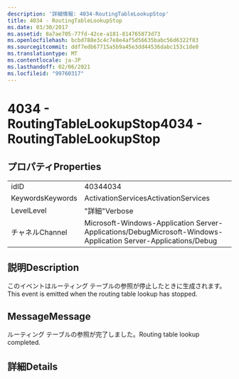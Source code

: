 ```yaml
---
description: '詳細情報: 4034-RoutingTableLookupStop'
title: 4034 - RoutingTableLookupStop
ms.date: 03/30/2017
ms.assetid: 8a7ae705-77fd-42ce-a181-814765873d73
ms.openlocfilehash: bcbd788e3c4c7e8e4af5d56635babc56d6322f83
ms.sourcegitcommit: ddf7edb67715a5b9a45e3dd44536dabc153c1de0
ms.translationtype: MT
ms.contentlocale: ja-JP
ms.lasthandoff: 02/06/2021
ms.locfileid: "99760317"
---
```

# <a name="4034---routingtablelookupstop"></a><span data-ttu-id="c5a70-103">4034 - RoutingTableLookupStop</span><span class="sxs-lookup"><span data-stu-id="c5a70-103">4034 - RoutingTableLookupStop</span></span>

## <a name="properties"></a><span data-ttu-id="c5a70-104">プロパティ</span><span class="sxs-lookup"><span data-stu-id="c5a70-104">Properties</span></span>  
  
|||  
|-|-|  
|<span data-ttu-id="c5a70-105">id</span><span class="sxs-lookup"><span data-stu-id="c5a70-105">ID</span></span>|<span data-ttu-id="c5a70-106">4034</span><span class="sxs-lookup"><span data-stu-id="c5a70-106">4034</span></span>|  
|<span data-ttu-id="c5a70-107">Keywords</span><span class="sxs-lookup"><span data-stu-id="c5a70-107">Keywords</span></span>|<span data-ttu-id="c5a70-108">ActivationServices</span><span class="sxs-lookup"><span data-stu-id="c5a70-108">ActivationServices</span></span>|  
|<span data-ttu-id="c5a70-109">Level</span><span class="sxs-lookup"><span data-stu-id="c5a70-109">Level</span></span>|<span data-ttu-id="c5a70-110">"詳細"</span><span class="sxs-lookup"><span data-stu-id="c5a70-110">Verbose</span></span>|  
|<span data-ttu-id="c5a70-111">チャネル</span><span class="sxs-lookup"><span data-stu-id="c5a70-111">Channel</span></span>|<span data-ttu-id="c5a70-112">Microsoft-Windows-Application Server-Applications/Debug</span><span class="sxs-lookup"><span data-stu-id="c5a70-112">Microsoft-Windows-Application Server-Applications/Debug</span></span>|  
  
## <a name="description"></a><span data-ttu-id="c5a70-113">説明</span><span class="sxs-lookup"><span data-stu-id="c5a70-113">Description</span></span>  

 <span data-ttu-id="c5a70-114">このイベントはルーティング テーブルの参照が停止したときに生成されます。</span><span class="sxs-lookup"><span data-stu-id="c5a70-114">This event is emitted when the routing table lookup has stopped.</span></span>  
  
## <a name="message"></a><span data-ttu-id="c5a70-115">Message</span><span class="sxs-lookup"><span data-stu-id="c5a70-115">Message</span></span>  

 <span data-ttu-id="c5a70-116">ルーティング テーブルの参照が完了しました。</span><span class="sxs-lookup"><span data-stu-id="c5a70-116">Routing table lookup completed.</span></span>  
  
## <a name="details"></a><span data-ttu-id="c5a70-117">詳細</span><span class="sxs-lookup"><span data-stu-id="c5a70-117">Details</span></span>

